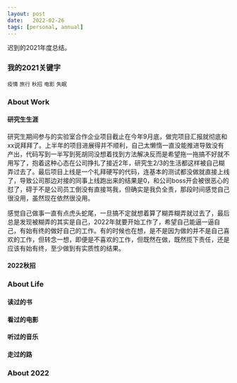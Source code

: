 ```yaml
---
layout: post
date:   2022-02-26
tags: [personal, annual]
---
```


迟到的2021年度总结。

### 我的2021关键字

`疫情` `旅行` `秋招` `电影` `失眠`

### About Work

#### 研究生生涯

​		研究生期间参与的实验室合作企业项目截止在今年9月底，做完项目汇报就彻底和xx说拜拜了。上半年的项目进展得并不顺利，自己太懒惰一直没能推进导致没有产出，代码写到一半写到死胡同没想着找到方法解决反而是希望拖一拖搞不好就不用写了，抱着这种心态在公司挣扎了接近2年，研究生2/3的生活都这样被自己糊弄过去了。最后项目上线是一个礼拜硬写的代码，连基本的测试都没做就直接上线了，导致公司那边对接的同事上线跑出来的结果是0，和公司boss开会被很恶心的怼了，碍于不是公司员工倒没有直接骂我，但确实是我负全责，那段时间感觉自己很没用，虽然现在依然很没用。

​		感觉自己做事一直有点虎头蛇尾，一旦搞不定就想着算了糊弄糊弄就过去了，最后总是发现被糊弄的其实是自己，2022年就要开始工作了，希望自己能逼一逼自己，有始有终的做好自己的工作。有的时候也在想，是不是因为做的并不是自己喜欢的工作，但转念一想，即便是不喜欢的工作，但既然在做，既然揽下责任，还是应该有始有终，至少做到有实质性的结果。

#### 2022秋招

### About Life

#### 读过的书

#### 看过的电影

#### 听过的音乐

#### 走过的路

### About 2022



#### 

